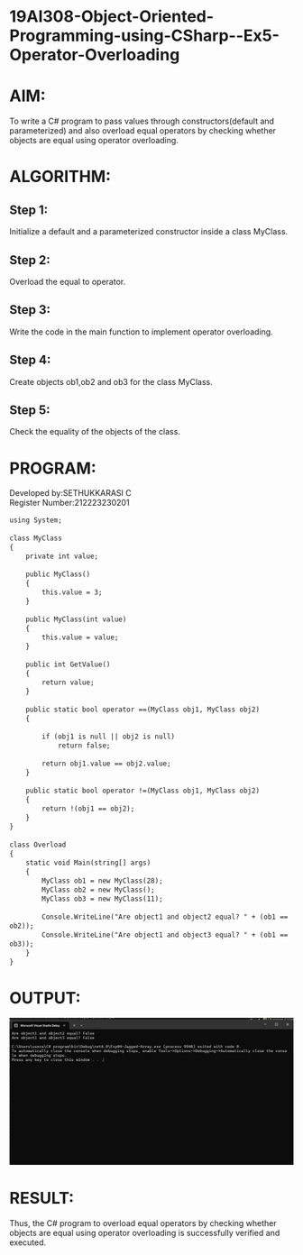 # 19AI308-Object-Oriented-Programming-using-CSharp--Ex5-Operator-Overloading

# AIM:
To write a C# program to pass values through constructors(default and parameterized) and also overload equal operators by checking whether objects are equal using operator overloading. 

# ALGORITHM:
## Step 1:
Initialize a default and a parameterized constructor inside a class MyClass.

## Step 2:
Overload the equal to operator.

## Step 3:
Write the code in the main function to implement operator overloading.

## Step 4:
Create objects ob1,ob2 and ob3 for the class MyClass.

## Step 5:
Check the equality of the objects of the class.

# PROGRAM:
Developed by:SETHUKKARASI C<br>
Register Number:212223230201

```
using System;

class MyClass
{
    private int value;

    public MyClass()
    {
        this.value = 3;
    }

    public MyClass(int value)
    {
        this.value = value;
    }

    public int GetValue()
    {
        return value;
    }

    public static bool operator ==(MyClass obj1, MyClass obj2)
    {

        if (obj1 is null || obj2 is null)
            return false;

        return obj1.value == obj2.value;
    }

    public static bool operator !=(MyClass obj1, MyClass obj2)
    {
        return !(obj1 == obj2);
    }
}

class Overload
{
    static void Main(string[] args)
    {
        MyClass ob1 = new MyClass(28);
        MyClass ob2 = new MyClass(); 
        MyClass ob3 = new MyClass(11);

        Console.WriteLine("Are object1 and object2 equal? " + (ob1 == ob2));
        Console.WriteLine("Are object1 and object3 equal? " + (ob1 == ob3));
    }
}
```

# OUTPUT:
![output](/image.png)

# RESULT:
Thus, the C# program to overload equal operators by checking whether objects are equal using operator overloading is successfully verified and executed.